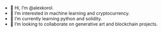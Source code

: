 - 👋 Hi, I’m @alexkorol.
- 👀 I’m interested in machine learning and cryptocurrency.
- 🌱 I’m currently learning python and solidity.
- 💞️ I’m looking to collaborate on generative art and blockchain projects.

<!---
alexkorol/alexkorol is a ✨ special ✨ repository because its `README.md` (this file) appears on your GitHub profile.
You can click the Preview link to take a look at your changes.
--->

